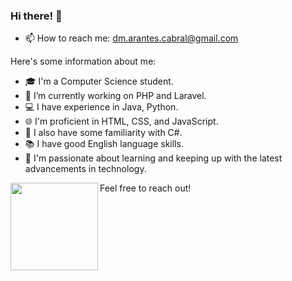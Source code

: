 ### Hi there! 👋

- 📫 How to reach me: dm.arantes.cabral@gmail.com

Here's some information about me:

- 🎓 I'm a Computer Science student.
- 🔭 I’m currently working on PHP and Laravel.
- 💻 I have experience in Java, Python.
- 🌐 I'm proficient in HTML, CSS, and JavaScript.
- 🔧 I also have some familiarity with C#.
- 📚 I have good English language skills.
- 🚀 I'm passionate about learning and keeping up with the latest advancements in technology.

Feel free to reach out!
<img height="140px" align="left" src="https://github-readme-stats-defcon27.vercel.app/api?username=danieldemac&show_icons=true&theme=react&include_all_commits=true&count_private=true"/>
<!--
**danieldemac/danieldemac** is a ✨ _special_ ✨ repository because its `README.md` (this file) appears on your GitHub profile.

Here are some ideas to get you started:

- 🔭 I’m currently working on ...
- 🌱 I’m currently learning ...
- 👯 I’m looking to collaborate on ...
- 🤔 I’m looking for help with ...
- 💬 Ask me about ...
- 📫 How to reach me: ...
- 😄 Pronouns: ...
- ⚡ Fun fact: ...
-->
